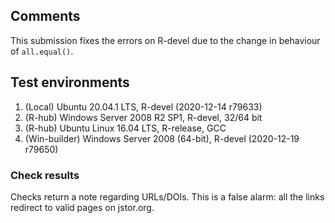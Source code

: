 ## Comments

This submission fixes the errors on R-devel due to the change in behaviour of `all.equal()`.

## Test environments

1. (Local) Ubuntu 20.04.1 LTS, R-devel (2020-12-14 r79633)
2. (R-hub) Windows Server 2008 R2 SP1, R-devel, 32/64 bit
3. (R-hub) Ubuntu Linux 16.04 LTS, R-release, GCC
4. (Win-builder) Windows Server 2008 (64-bit), R-devel (2020-12-19 r79650)
    
### Check results

Checks return a note regarding URLs/DOIs. This is a false alarm: all the links redirect to valid pages on jstor.org.
